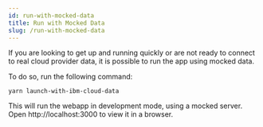 ```yaml
---
id: run-with-mocked-data
title: Run with Mocked Data
slug: /run-with-mocked-data
---
```


If you are looking to get up and running quickly or are not ready to connect to real cloud provider data, it is possible to run the app using mocked data.

To do so, run the following command:

    yarn launch-with-ibm-cloud-data

This will run the webapp in development mode, using a mocked server. Open http://localhost:3000 to view it in a browser.

<!-- © 2021 Thoughtworks, Inc. -->
